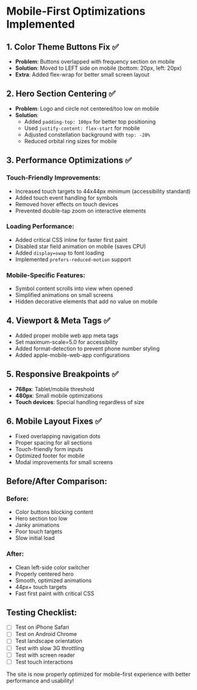 # Mobile-First Optimizations Implemented

## 1. Color Theme Buttons Fix ✅
- **Problem**: Buttons overlapped with frequency section on mobile
- **Solution**: Moved to LEFT side on mobile (bottom: 20px, left: 20px)
- **Extra**: Added flex-wrap for better small screen layout

## 2. Hero Section Centering ✅
- **Problem**: Logo and circle not centered/too low on mobile
- **Solution**: 
  - Added `padding-top: 100px` for better top positioning
  - Used `justify-content: flex-start` for mobile
  - Adjusted constellation background with `top: -20%`
  - Reduced orbital ring sizes for mobile

## 3. Performance Optimizations ✅

### Touch-Friendly Improvements:
- Increased touch targets to 44x44px minimum (accessibility standard)
- Added touch event handling for symbols
- Removed hover effects on touch devices
- Prevented double-tap zoom on interactive elements

### Loading Performance:
- Added critical CSS inline for faster first paint
- Disabled star field animation on mobile (saves CPU)
- Added `display=swap` to font loading
- Implemented `prefers-reduced-motion` support

### Mobile-Specific Features:
- Symbol content scrolls into view when opened
- Simplified animations on small screens
- Hidden decorative elements that add no value on mobile

## 4. Viewport & Meta Tags ✅
- Added proper mobile web app meta tags
- Set maximum-scale=5.0 for accessibility
- Added format-detection to prevent phone number styling
- Added apple-mobile-web-app configurations

## 5. Responsive Breakpoints ✅
- **768px**: Tablet/mobile threshold
- **480px**: Small mobile optimizations
- **Touch devices**: Special handling regardless of size

## 6. Mobile Layout Fixes ✅
- Fixed overlapping navigation dots
- Proper spacing for all sections
- Touch-friendly form inputs
- Optimized footer for mobile
- Modal improvements for small screens

## Before/After Comparison:

### Before:
- Color buttons blocking content
- Hero section too low
- Janky animations
- Poor touch targets
- Slow initial load

### After:
- Clean left-side color switcher
- Properly centered hero
- Smooth, optimized animations
- 44px+ touch targets
- Fast first paint with critical CSS

## Testing Checklist:
- [ ] Test on iPhone Safari
- [ ] Test on Android Chrome
- [ ] Test landscape orientation
- [ ] Test with slow 3G throttling
- [ ] Test with screen reader
- [ ] Test touch interactions

The site is now properly optimized for mobile-first experience with better performance and usability!